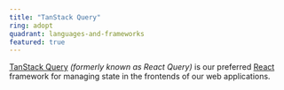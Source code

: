 ```yaml
---
title: "TanStack Query"
ring: adopt
quadrant: languages-and-frameworks
featured: true
---
```


<a href="https://tanstack.com/query/">TanStack Query</a> _(formerly known as React Query)_ is our preferred [React](/languages-and-frameworks/react) framework for managing state in the frontends of our web applications.
